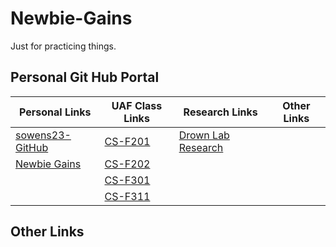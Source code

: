 # Newbie-Gains
 Just for practicing things.

## Personal Git Hub Portal
| Personal Links | UAF Class Links | Research Links |  Other Links |
| ---- | ---- | ---- | ---- |
| [sowens23-GitHub](https://github.com/sowens23) | [CS-F201](https://github.com/sowens23/CS-F201) | [Drown Lab Research](https://github.com/sowens23/DevinDrownResearch)  | |
| [Newbie Gains](https://github.com/sowens23/Newbie-Gains) | [CS-F202](https://github.com/sowens23/CS-F202) | | |
| | [CS-F301](https://github.com/sowens23/CS-F301) | | |
| | [CS-F311](https://github.com/sowens23/CS-F311) | | |

## Other Links
